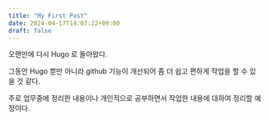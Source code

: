 ```yaml
---
title: "My First Post"
date: 2024-04-17T14:07:22+09:00
draft: false
---
```

오랜만에 다시 Hugo 로 돌아왔다. 

그동안 Hugo 뿐만 아니라 github 기능이 개선되어 좀 더 쉽고 편하게 작업을 할 수 있을 것 같다.

주로 업무중에 정리한 내용이나 개인적으로 공부하면서 작업한 내용에 대하여 정리할 예정이다.


